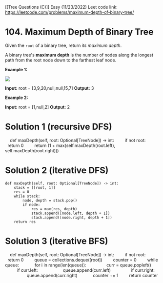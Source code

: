 [[Tree Questions (C)]] 
Easy (11/23/2022)
Leet code link: https://leetcode.com/problems/maximum-depth-of-binary-tree/

# 104. Maximum Depth of Binary Tree

Given the `root` of a binary tree, return _its maximum depth_.

A binary tree's **maximum depth** is the number of nodes along the longest path from the root node down to the farthest leaf node.

**Example 1:**

![](https://assets.leetcode.com/uploads/2020/11/26/tmp-tree.jpg)

**Input:** root = [3,9,20,null,null,15,7]
**Output:** 3

**Example 2:**

**Input:** root = [1,null,2]
**Output:** 2

# Solution 1 (recursive DFS)
    def maxDepth(self, root: Optional[TreeNode]) -> int:
        if not root:
            return 0
        return (1 + max(self.maxDepth(root.left), self.maxDepth(root.right)))

# Solution 2 (iterative DFS)
    def maxDepth(self, root: Optional[TreeNode]) -> int:
        stack = [[root, 1]]
        res = 0
        while stack:
            node, depth = stack.pop()
            if node:
                res = max(res, depth)
                stack.append([node.left, depth + 1])
                stack.append([node.right, depth + 1])
        return res

# Solution 3 (iterative BFS)
    def maxDepth(self, root: Optional[TreeNode]) -> int:
        if not root:
            return 0
        queue = collections.deque([root])
        counter = 0
        while queue:
            for i in range(len(queue)):
                curr = queue.popleft()
                if curr.left:
                    queue.append(curr.left)
                if curr.right:
                    queue.append(curr.right)
            counter += 1
        return counter


